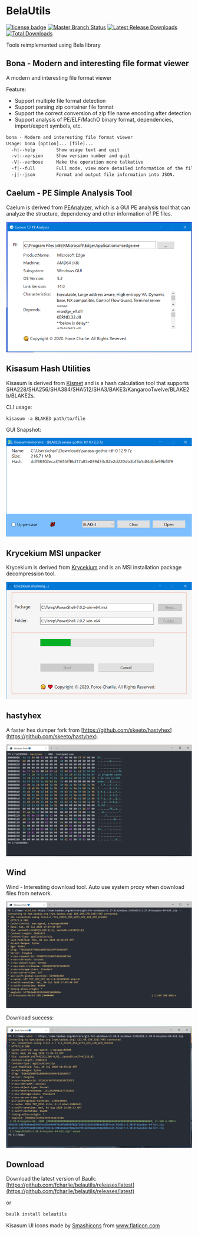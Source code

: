# BelaUtils

[![license badge](https://img.shields.io/github/license/fcharlie/belautils.svg)](LICENSE)
[![Master Branch Status](https://github.com/fcharlie/belautils/workflows/CI/badge.svg)](https://github.com/fcharlie/belautils/actions)
[![Latest Release Downloads](https://img.shields.io/github/downloads/fcharlie/belautils/latest/total.svg)](https://github.com/fcharlie/belautils/releases/latest)
[![Total Downloads](https://img.shields.io/github/downloads/fcharlie/belautils/total.svg)](https://github.com/fcharlie/belautils/releases)

Tools reimplemented using Bela library


## Bona - Modern and interesting file format viewer

A modern and interesting file format viewer

Feature:

+   Support multiple file format detection
+   Support parsing zip container file format
+   Support the correct conversion of zip file name encoding after detection
+   Support analysis of PE/ELF/MachO binary format, dependencies, import/export symbols, etc.

```txt
bona - Modern and interesting file format viewer
Usage: bona [option]... [file]...
  -h|--help        Show usage text and quit
  -v|--version     Show version number and quit
  -V|--verbose     Make the operation more talkative
  -f|--full        Full mode, view more detailed information of the file.
  -j|--json        Format and output file information into JSON.
```

## Caelum - PE Simple Analysis Tool

Caelum is derived from [PEAnalyzer](https://github.com/fcharlie/PEAnalyzer/), which is a GUI PE analysis tool that can analyze the structure, dependency and other information of PE files.

![](./docs/images/caelum.png)


## Kisasum Hash Utilities

Kisasum is derived from [Kismet](https://github.com/fcharlie/Kismet) and is a hash calculation tool that supports SHA228/SHA256/SHA384/SHA512/SHA3/BAKE3/KangarooTwelve/BLAKE2b/BLAKE2s.

CLI usage:

```shell
kisasum -a BLAKE3 path/to/file
```

GUI Snapshot:

![](./docs/images/kisasum-ui.png)


## Krycekium MSI unpacker

Krycekium is derived from  [Krycekium](https://github.com/fcharlie/Krycekium) and is an MSI installation package decompression tool.

![](./docs/images/krycekium.png)

## hastyhex

A faster hex dumper fork from [https://github.com/skeeto/hastyhex](https://github.com/skeeto/hastyhex). 

![](./docs/images/hastyhex.png)

## Wind

Wind - Interesting download tool. Auto use system proxy when download files from network.

![](./docs/images/wind.png)

Download success:

![](./docs/images/wind2.png)

<!--![](https://s1.ax1x.com/2020/08/05/a6UlnK.png)-->

## Download

Download the latest version of Baulk: [https://github.com/fcharlie/belautils/releases/latest](https://github.com/fcharlie/belautils/releases/latest)

or

```powershell
baulk install belautils
```

<div>Kisasum UI Icons made by <a href="https://www.flaticon.com/authors/smashicons" title="Smashicons">Smashicons</a> from <a href="https://www.flaticon.com/" title="Flaticon">www.flaticon.com</a></div>